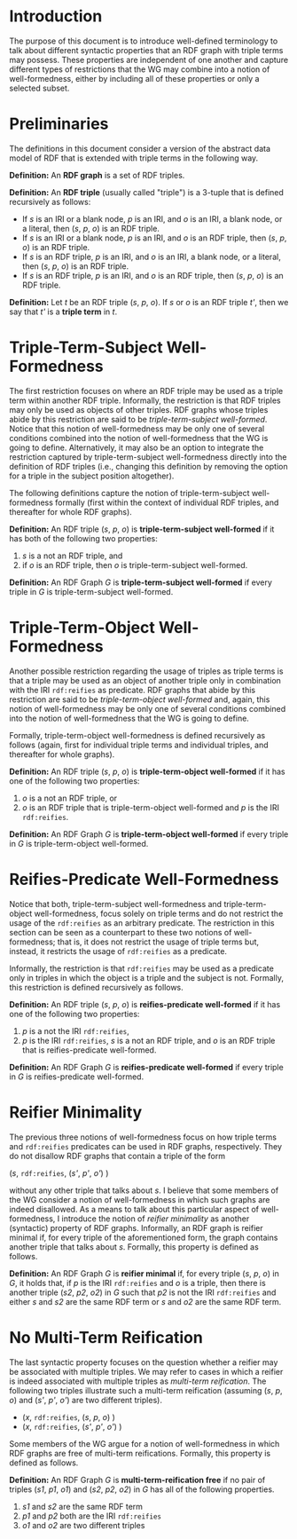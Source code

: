 # Introduction

The purpose of this document is to introduce well-defined terminology to talk about different syntactic properties that an RDF graph with triple terms may possess. These properties are independent of one another and capture different types of restrictions that the WG may combine into a notion of well-formedness, either by including all of these properties or only a selected subset.

# Preliminaries

The definitions in this document consider a version of the abstract data model of RDF that is extended with triple terms in the following way.

**Definition:** An **RDF graph** is a set of RDF triples.

**Definition:** An **RDF triple** (usually called "triple") is a 3-tuple that is defined recursively as follows:

* If *s* is an IRI or a blank node, *p* is an IRI, and *o* is an IRI, a blank node, or a literal, then (*s*, *p*, *o*) is an RDF triple.
* If *s* is an IRI or a blank node, *p* is an IRI, and *o* is an RDF triple, then (*s*, *p*, *o*) is an RDF triple.
* If *s* is an RDF triple, *p* is an IRI, and *o* is an IRI, a blank node, or a literal, then (*s*, *p*, *o*) is an RDF triple.
* If *s* is an RDF triple, *p* is an IRI, and *o* is an RDF triple, then (*s*, *p*, *o*) is an RDF triple.

**Definition:** Let *t* be an RDF triple (*s*, *p*, *o*). If *s* or *o* is an RDF triple *t'*, then we say that *t'* is a **triple term** in *t*.


# Triple-Term-Subject Well-Formedness

The first restriction focuses on where an RDF triple may be used as a triple term within another RDF triple. Informally, the restriction is that RDF triples may only be used as objects of other triples. RDF graphs whose triples abide by this restriction are said to be *triple-term-subject well-formed*. Notice that this notion of well-formedness may be only one of several conditions combined into the notion of well-formedness that the WG is going to define. Alternatively, it may also be an option to integrate the restriction captured by triple-term-subject well-formedness directly into the definition of RDF triples (i.e., changing this definition by removing the option for a triple in the subject position altogether).

The following definitions capture the notion of triple-term-subject well-formedness formally (first within the context of individual RDF triples, and thereafter for whole RDF graphs).

**Definition:** An RDF triple (*s*, *p*, *o*) is **triple-term-subject well-formed** if it has both of the following two properties:

1. *s* is a not an RDF triple, and
2. if *o* is an RDF triple, then *o* is triple-term-subject well-formed.

**Definition:** An RDF Graph *G* is **triple-term-subject well-formed** if every triple in *G* is triple-term-subject well-formed.


# Triple-Term-Object Well-Formedness

Another possible restriction regarding the usage of triples as triple terms is that a triple may be used as an object of another triple only in combination with the IRI `rdf:reifies` as predicate. RDF graphs that abide by this restriction are said to be *triple-term-object well-formed* and, again, this notion of well-formedness may be only one of several conditions combined into the notion of well-formedness that the WG is going to define.

Formally, triple-term-object well-formedness is defined recursively as follows (again, first for individual triple terms and individual triples, and thereafter for whole graphs).

**Definition:** An RDF triple (*s*, *p*, *o*) is **triple-term-object well-formed** if it has one of the following two properties:

1. *o* is a not an RDF triple, or
2. *o* is an RDF triple that is triple-term-object well-formed and *p* is the IRI `rdf:reifies`.

**Definition:** An RDF Graph *G* is **triple-term-object well-formed** if every triple in *G* is triple-term-object well-formed.


# Reifies-Predicate Well-Formedness

Notice that both, triple-term-subject well-formedness and triple-term-object well-formedness, focus solely on triple terms and do not restrict the usage of the `rdf:reifies` as an arbitrary predicate. The restriction in this section can be seen as a counterpart to these two notions of well-formedness; that is, it does not restrict the usage of triple terms but, instead, it restricts the usage of `rdf:reifies` as a predicate.

Informally, the restriction is that `rdf:reifies` may be used as a predicate only in triples in which the object is a triple and the subject is not. Formally, this restriction is defined recursively as follows.

**Definition:** An RDF triple (*s*, *p*, *o*) is **reifies-predicate well-formed** if it has one of the following two properties:

1. *p* is a not the IRI `rdf:reifies`,
2. *p* is the IRI `rdf:reifies`, *s* is a not an RDF triple, and *o* is an RDF triple that is reifies-predicate well-formed.

**Definition:** An RDF Graph *G* is **reifies-predicate well-formed** if every triple in *G* is reifies-predicate well-formed.


# Reifier Minimality

The previous three notions of well-formedness focus on how triple terms and `rdf:reifies` predicates can be used in RDF graphs, respectively. They do not disallow RDF graphs that contain a triple of the form

(*s*, `rdf:reifies`, (*s'*, *p'*, *o'*) )

without any other triple that talks about *s*. I believe that some members of the WG consider a notion of well-formedness in which such graphs are indeed disallowed. As a means to talk about this particular aspect of well-formedness, I introduce the notion of *reifier minimality* as another (syntactic) property of RDF graphs. Informally, an RDF graph is reifier minimal if, for every triple of the aforementioned form, the graph contains another triple that talks about *s*. Formally, this property is defined as follows.

**Definition:** An RDF Graph *G* is **reifier minimal** if, for every triple (*s*, *p*, *o*) in *G*, it holds that, if *p* is the IRI `rdf:reifies` and *o* is a triple, then there is another triple (*s2*, *p2*, *o2*) in *G* such that *p2* is not the IRI `rdf:reifies` and either *s* and *s2* are the same RDF term or *s* and *o2* are the same RDF term.


# No Multi-Term Reification

The last syntactic property focuses on the question whether a reifier may be associated with multiple triples. We may refer to cases in which a reifier is indeed associated with multiple triples as *multi-term reification*. The following two triples illustrate such a multi-term reification (assuming (*s*, *p*, *o*) and (*s'*, *p'*, *o'*) are two different triples).

* (*x*, `rdf:reifies`, (*s*, *p*, *o*) )
* (*x*, `rdf:reifies`, (*s'*, *p'*, *o'*) )

Some members of the WG argue for a notion of well-formedness in which RDF graphs are free of multi-term reifications. Formally, this property is defined as follows.

**Definition:** An RDF Graph *G* is **multi-term-reification free** if no pair of triples (*s1*, *p1*, *o1*) and (*s2*, *p2*, *o2*) in *G* has all of the following properties.

1. *s1* and *s2* are the same RDF term
2. *p1* and *p2* both are the IRI `rdf:reifies`
3. *o1* and *o2* are two different triples

